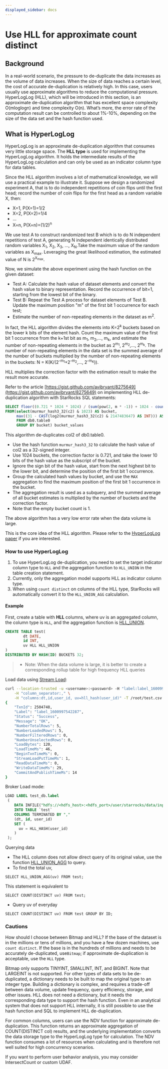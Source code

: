 ```yaml
---
displayed_sidebar: docs
---
```


# Use HLL for approximate count distinct

## Background

In a real-world scenario, the pressure to de-duplicate the data increases as the volume of data increases. When the size of data reaches a certain level, the cost of accurate de-duplication is relatively high. In this case, users usually use approximate algorithms to reduce the computational pressure. HyperLogLog (HLL), which will be introduced in this section, is an approximate de-duplication algorithm that has excellent space complexity O(mloglogn) and time complexity O(n). What’s more, the error rate of the computation result can be controlled to about 1%-10%, depending on the size of the data set and the hash function used.

## What is HyperLogLog

HyperLogLog is an approximate de-duplication algorithm that consumes very little storage space. The **HLL type** is used for implementing the HyperLogLog algorithm. It holds the intermediate results of the HyperLogLog calculation and can only be used as an indicator column type for data tables.

Since the HLL algorithm involves a lot of mathematical knowledge, we will use a practical example to illustrate it. Suppose we design a randomized experiment A, that is to do independent repetitions of coin flips until the first head; record the number of coin flips for the first head as a random variable X, then:

* X=1, P(X=1)=1/2
* X=2, P(X=2)=1/4
* ...
* X=n, P(X=n)=(1/2)<sup>n</sup>

We use test A to construct randomized test B which is to do N independent repetitions of test A, generating N independent identically distributed random variables X<sub>1</sub>, X<sub>2</sub>, X<sub>3</sub>, ..., X<sub>N</sub>.Take the maximum value of the random variables as X<sub>max</sub>. Leveraging the  great likelihood estimation, the estimated value of N is 2<sup>X<sub>max</sub></sup>.
<br/>

Now, we simulate the above experiment using the hash function on the given dataset:

* Test A: Calculate the hash value of dataset elements and convert the hash value to binary representation. Record the occurrence of bit=1, starting from the lowest bit of the binary.
* Test B: Repeat the Test A process for dataset elements of Test B. Update the maximum position "m" of the first bit 1 occurrence for each test;
* Estimate the number of non-repeating elements in the dataset as m<sup>2</sup>.

In fact, the HLL algorithm divides the elements into K=2<sup>k</sup> buckets based on the lower k bits of the element hash. Count the maximum value of the first bit 1 occurrence from the k+1st bit as m<sub>1</sub>, m<sub>2</sub>,..., m<sub>k</sub>, and estimate the number of non-repeating elements in the bucket as 2<sup>m<sub>1</sub></sup>, 2<sup>m<sub>2</sub></sup>,..., 2<sup>m<sub>k</sub></sup>. The number of non-repeating elements in the data set is the summed average of the number of buckets multiplied by the number of non-repeating elements in the buckets: N = K(K/(2<sup>\-m<sub>1</sub></sup>+2<sup>\-m<sub>2</sub></sup>,..., 2<sup>\-m<sub>K</sub></sup>)).
<br/>

HLL multiplies the correction factor with the estimation result to make the result more accurate.

Refer to the article [https://gist.github.com/avibryant/8275649](https://gist.github.com/avibryant/8275649) on implementing HLL de-duplication algorithm with StarRocks SQL statements:

~~~sql
SELECT floor((0.721 * 1024 * 1024) / (sum(pow(2, m * -1)) + 1024 - count(*))) AS estimate
FROM(select(murmur_hash3_32(c2) & 1023) AS bucket,
     max((31 - CAST(log2(murmur_hash3_32(c2) & 2147483647) AS INT))) AS m
     FROM db0.table0
     GROUP BY bucket) bucket_values
~~~

This algorithm de-duplicates col2 of db0.table0.

* Use the hash function `murmur_hash3_32` to calculate the hash value of col2 as a 32-signed integer.
* Use 1024 buckets, the correction factor is 0.721, and take the lower 10 bits of the hash value as the subscript of the bucket.
* Ignore the sign bit of the hash value, start from the next highest bit to the lower bit, and determine the position of the first bit 1 occurrence.
* Group the calculated hash values by bucket, and use the `MAX` aggregation to find the maximum position of the first bit 1 occurrence in the bucket.
* The aggregation result is used as a subquery, and the summed average of all bucket estimates is multiplied by the number of buckets and the correction factor.
* Note that the empty bucket count is 1.

The above algorithm has a very low error rate when the data volume is large.

This is the core idea of the HLL algorithm. Please refer to the [HyperLogLog paper](http://algo.inria.fr/flajolet/Publications/FlFuGaMe07.pdf) if you are interested.

### How to use HyperLogLog

1. To use HyperLogLog de-duplication, you need to set the target indicator column type to `HLL` and the aggregation function to `HLL_UNION` in the table creation statement.
2. Currently, only the aggregation model supports HLL as indicator column type.
3. When using `count distinct` on columns of the HLL type, StarRocks will automatically convert it to the `HLL_UNION_AGG` calculation.

#### Example

First, create a table with **HLL** columns, where uv is an aggregated column, the column type is `HLL`, and the aggregation function is [HLL_UNION](../sql-reference/sql-functions/aggregate-functions/hll_union.md).

~~~sql
CREATE TABLE test(
        dt DATE,
        id INT,
        uv HLL HLL_UNION
)
DISTRIBUTED BY HASH(ID) BUCKETS 32;
~~~

> * Note: When the data volume is large, it is better to create a corresponding rollup table for high frequency HLL queries

Load data using [Stream Load](../sql-reference/sql-statements/data-manipulation/STREAM_LOAD.md):

~~~bash
curl --location-trusted -u <username>:<password> -H "label:label_1600997542287" \
    -H "column_separator:," \
    -H "columns:dt,id,user_id, uv=hll_hash(user_id)" -T /root/test.csv http://starrocks_be0:8040/api/db0/test/_stream_load
{
    "TxnId": 2504748,
    "Label": "label_1600997542287",
    "Status": "Success",
    "Message": "OK",
    "NumberTotalRows": 5,
    "NumberLoadedRows": 5,
    "NumberFilteredRows": 0,
    "NumberUnselectedRows": 0,
    "LoadBytes": 120,
    "LoadTimeMs": 46,
    "BeginTxnTimeMs": 0,
    "StreamLoadPutTimeMs": 1,
    "ReadDataTimeMs": 0,
    "WriteDataTimeMs": 29,
    "CommitAndPublishTimeMs": 14
}
~~~

Broker Load mode:

~~~sql
LOAD LABEL test_db.label
 (
    DATA INFILE("hdfs://<hdfs_host>:<hdfs_port>/user/starrocks/data/input/file")
    INTO TABLE `test`
    COLUMNS TERMINATED BY ","
    (dt, id, user_id)
    SET (
      uv = HLL_HASH(user_id)
    )
 );
~~~

Querying data

* The HLL column does not allow direct query of its original value, use the function [HLL_UNION_AGG](../sql-reference/sql-functions/aggregate-functions/hll_union_agg.md) to query.
* To find the total uv,

`SELECT HLL_UNION_AGG(uv) FROM test;`

This statement is equivalent to

`SELECT COUNT(DISTINCT uv) FROM test;`

* Query uv of everyday

`SELECT COUNT(DISTINCT uv) FROM test GROUP BY ID;`

### Cautions

How should I choose between Bitmap and HLL? If the base of the dataset is in the millions or tens of millions, and you have a few dozen machines, use `count distinct`. If the base is in the hundreds of millions and needs to be accurately de-duplicated, use`Bitmap`; if approximate de-duplication is acceptable, use the `HLL` type.

Bitmap only supports TINYINT, SMALLINT, INT, and BIGINT. Note that LARGEINT is not supported. For other types of data sets to be de-duplicated, a dictionary needs to be built to map the original type to an integer type.  Building a dictionary  is complex, and requires a trade-off between data volume, update frequency, query efficiency, storage, and other issues. HLL does not need a dictionary, but it needs the corresponding data type to support the hash function. Even in an analytical system that does not support HLL internally, it is still possible to use the hash function and SQL to implement HLL de-duplication.

For common columns, users can use the NDV function for approximate de-duplication. This function returns an approximate aggregation of COUNT(DISTINCT col) results, and the underlying implementation converts the data storage type to the HyperLogLog type for calculation. The NDV function consumes a lot of resources  when calculating and is therefore  not well suited for high concurrency scenarios.

If you want to perform user behavior analysis, you may consider IntersectCount or custom UDAF.
